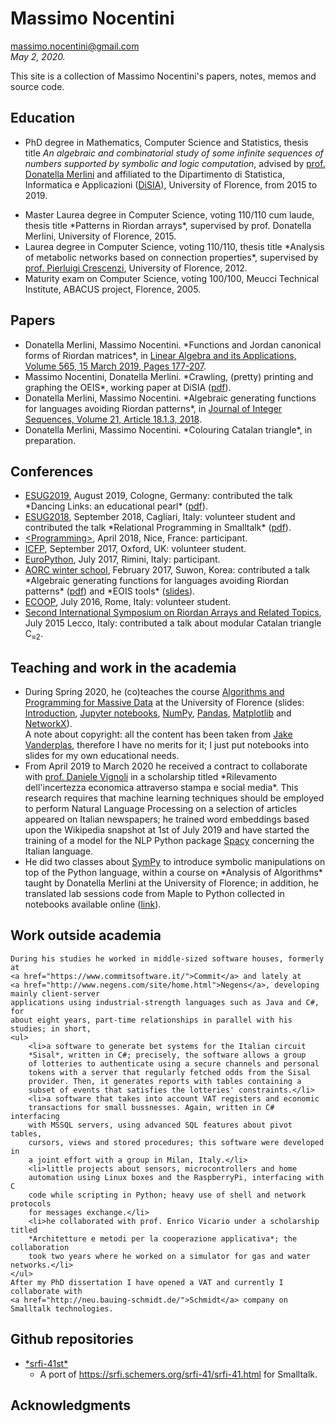 
# Massimo Nocentini
<a href="mailto:Massimo Nocentini <massimo.nocentini@gmail.com>">massimo.nocentini@gmail.com</a><br>
*May 2, 2020.*

<p>This site is a collection of Massimo Nocentini's papers, notes, memos and source code.</p>

## Education

- PhD degree in Mathematics, Computer Science and Statistics, thesis title *An algebraic and combinatorial study of some infinite sequences of numbers supported by symbolic and logic computation*, advised by <a href="http://local.disia.unifi.it/merlini/">prof. Donatella Merlini</a> and affiliated to the Dipartimento di Statistica, Informatica e Applicazioni ([DiSIA](https://www.disia.unifi.it/)), University of Florence, from 2015 to 2019.

<ul>
        <li>Master Laurea degree in Computer Science, voting 110/110 cum laude, thesis title *Patterns in Riordan arrays*,
            supervised by prof. Donatella Merlini, University of Florence, 2015.</li>
        <li>Laurea degree in Computer Science, voting 110/110, thesis title *Analysis of metabolic networks based on connection properties*, 
            supervised by <a href="https://www.pilucrescenzi.it/">prof. Pierluigi Crescenzi</a>, University of Florence, 2012.</li>
        <li>Maturity exam on Computer Science, voting 100/100, Meucci Technical Institute, ABACUS project, Florence, 2005.</li>
	</ul>


<h2><a name="papers">Papers</a></h2>
	<ul>
		<li>Donatella Merlini, Massimo Nocentini. *Functions and Jordan canonical forms of Riordan matrices*, in <a href="https://doi.org/10.1016/j.laa.2018.12.011">Linear Algebra and its Applications, Volume 565, 15 March 2019, Pages 177-207</a>.</li>
		<li>Massimo Nocentini, Donatella Merlini. *Crawling, (pretty) printing and graphing the OEIS*, working paper at DiSIA (<a href="http://local.disia.unifi.it/wp_disia/2018/wp_disia_2018_06.pdf}">pdf</a>).</li>
        <li>Donatella Merlini, Massimo Nocentini. *Algebraic generating functions for languages
                    avoiding Riordan patterns*, in <a href="https://www.emis.de/journals/JIS/VOL21/Merlini/merlini5.html">Journal of Integer Sequences, Volume 21, Article 18.1.3, 2018</a>.</li>
       	<li>Donatella Merlini, Massimo Nocentini. *Colouring Catalan triangle*, in preparation.</li>
	</ul>

<h2><a name="conf">Conferences</a></h2>
    <ul>
		<li><a href="https://esug.github.io/2019-Conference/conf2019.html">ESUG2019</a>, August 2019, Cologne, Germany: contributed the talk *Dancing Links: an educational pearl* (<a href="http://esug.org/data/ESUG2019/03Wednesday/room-B/7-Dancing%20Links.pdf">pdf</a>).</li>
        <li><a href="https://esug.github.io/2018-Conference/conf2018.html">ESUG2018</a>, September 2018, Cagliari, Italy: volunteer student and
        contributed the talk *Relational Programming in Smalltalk* (<a href="https://github.com/massimo-nocentini/microkanrenst/releases/download/v1.0/esug.pdf">pdf</a>).</li>
        <li><a href="https://2018.programming-conference.org">&lt;Programming&gt;</a>, April 2018, Nice, France: participant.</li>
        <li><a href="https://conf.researchr.org/home/icfp-2017">ICFP</a>, September 2017, Oxford, UK: volunteer student.</li>
        <li><a href="https://ep2017.europython.eu/">EuroPython</a>, July 2017, Rimini, Italy: participant.</li>
		<li><a href="https://shb.skku.edu/aorc/Notice/notice3.jsp">AORC winter school</a>,
			February 2017, Suwon, Korea: contributed a talk *Algebraic generating functions for languages avoiding Riordan patterns* (<a href="https://shb.skku.edu/_custom/skk/_common/board/download.jsp?attach_no=29038">pdf</a>) and
			*EOIS tools* (<a href="http://massimo-nocentini.github.io/PhD/skku-aorc-2017/oeistools.html\#">slides</a>).</li>
        <li><a href="http://2016.ecoop.org/">ECOOP</a>, July 2016, Rome, Italy: volunteer student.</li>
        <li><a href="https://www.mate.polimi.it/RART2015/">Second International Symposium on Riordan Arrays and Related Topics</a>, July 2015 Lecco, Italy: contributed a talk about modular Catalan triangle C<sub>&equiv;2</sub>.</li>
    </ul>

<h2><a name="conf">Teaching and work in the academia</a></h2>	
    <ul>
	    <li>During Spring 2020, he (co)teaches the course <a href="https://www.unifi.it/p-ins2-2019-544175-1.html">Algorithms and Programming for Massive Data</a> at the University of Florence (slides: <a href="https://massimo-nocentini.github.io/UniFI-Python-Spring-2020/introduction.slides.html#/">Introduction</a>, <a href="https://massimo-nocentini.github.io/UniFI-Python-Spring-2020/jupyter-notebooks.slides.html#/">Jupyter notebooks</a>, <a href="https://massimo-nocentini.github.io/UniFI-Python-Spring-2020/numpy.slides.html#/">NumPy</a>, <a href="https://massimo-nocentini.github.io/UniFI-Python-Spring-2020/pandas.slides.html#/">Pandas</a>, <a href="https://massimo-nocentini.github.io/UniFI-Python-Spring-2020/matplotlib.slides.html#/">Matplotlib</a> and <a href="https://massimo-nocentini.github.io/UniFI-Python-Spring-2020/networkx.slides.html#/">NetworkX</a>). <br>A note about copyright: all the content has been taken from <a href="https://github.com/jakevdp/PythonDataScienceHandbook">Jake Vanderplas</a>, therefore I have no merits for it; I just put notebooks into slides for my own educational needs.</li>
	<li>From April 2019 to March 2020 he received a contract to collaborate with <a href="https://www.disia.unifi.it/p-doc2-2016-200052-V-3f2b342b352728-0.html">prof.
	Daniele Vignoli</a> in a scholarship titled *Rilevamento dell'incertezza economica attraverso stampa e social media*. This research requires that machine learning techniques should be employed to perform Natural Language Processing on a selection of articles appeared
	on Italian newspapers; he trained word embeddings based upon the Wikipedia snapshot
	at 1st of July 2019 and have started the training of a model for the NLP
	Python package <a href="https://spacy.io/">Spacy</a> concerning the Italian language.</li>
	<li>He did two classes about <a href="https://www.sympy.org/en/index.html">SymPy</a> to introduce symbolic manipulations on top of the Python language, within a course on *Analysis of
        Algorithms* taught by Donatella Merlini at the University of Florence; in
    addition, he translated lab sessions code from Maple to Python collected in
    notebooks available online (<a href="https://github.com/massimo-nocentini/pacc/tree/master/paa-course">link</a>).</li>
</ul>

<h2><a name="conf">Work outside academia</a></h2>
    
    During his studies he worked in middle-sized software houses, formerly at   	
	<a href="https://www.commitsoftware.it/">Commit</a> and lately at
    <a href="http://www.negens.com/site/home.html">Negens</a>, developing mainly client-server
    applications using industrial-strength languages such as Java and C#, for
    about eight years, part-time relationships in parallel with his studies; in short,
    <ul>
        <li>a software to generate bet systems for the Italian circuit
        *Sisal*, written in C#; precisely, the software allows a group
        of lotteries to authenticate using a secure channels and personal
        tokens with a server that regularly fetched odds from the Sisal
        provider. Then, it generates reports with tables containing a
        subset of events that satisfies the lotteries' constraints.</li>
        <li>a software that takes into account VAT registers and economic
        transactions for small bussnesses. Again, written in C# interfacing 
        with MSSQL servers, using advanced SQL features about pivot tables,
        cursors, views and stored procedures; this software were developed in
        a joint effort with a group in Milan, Italy.</li>
        <li>little projects about sensors, microcontrollers and home
        automation using Linux boxes and the RaspberryPi, interfacing with C
        code while scripting in Python; heavy use of shell and network protocols
        for messages exchange.</li>
        <li>he collaborated with prof. Enrico Vicario under a scholarship titled
        *Architetture e metodi per la cooperazione applicativa*; the collaboration
        took two years where he worked on a simulator for gas and water networks.</li>
    </ul>
	After my PhD dissertation I have opened a VAT and currently I collaborate with 
	<a href="http://neu.bauing-schmidt.de/">Schmidt</a> company on Smalltalk technologies.

<h2><a name="github">Github repositories</a></h2>

<ul>
<li><a href="https://github.com/massimo-nocentini/srfi-41st">*srfi-41st*</a>
<ul>
<li>A port of <a href="https://srfi.schemers.org/srfi-41/srfi-41.html">https://srfi.schemers.org/srfi-41/srfi-41.html</a> for Smalltalk.</li>
</ul>
</li>
</ul>

<h2><a name="Acknowledgments"></a>Acknowledgments</h2>

